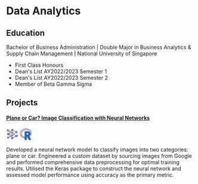 # Data Analytics

## Education
Bachelor of Business Administration | Double Major in Business Analytics & Supply Chain Management | National University of Singapore
* First Class Honours
* Dean's List AY2022/2023 Semester 1
* Dean's List AY2022/2023 Semester 2
* Member of Beta Gamma Sigma

## Projects
#### [Plane or Car? Image Classification with Neural Networks](https://github.com/bentohbox/bentohbox.github.io/tree/main/image-classification-kerasR)

![Project Image](assets/neural_network.png)
![Project Image](assets/r_language.png)

Developed a neural network model to classify images into two categories: plane or car. Engineered a custom dataset by sourcing images from Google and performed comprehensive data preprocessing for optimal training results. Utilised the Keras package to construct the neural network and assessed model performance using accuracy as the primary metric.


